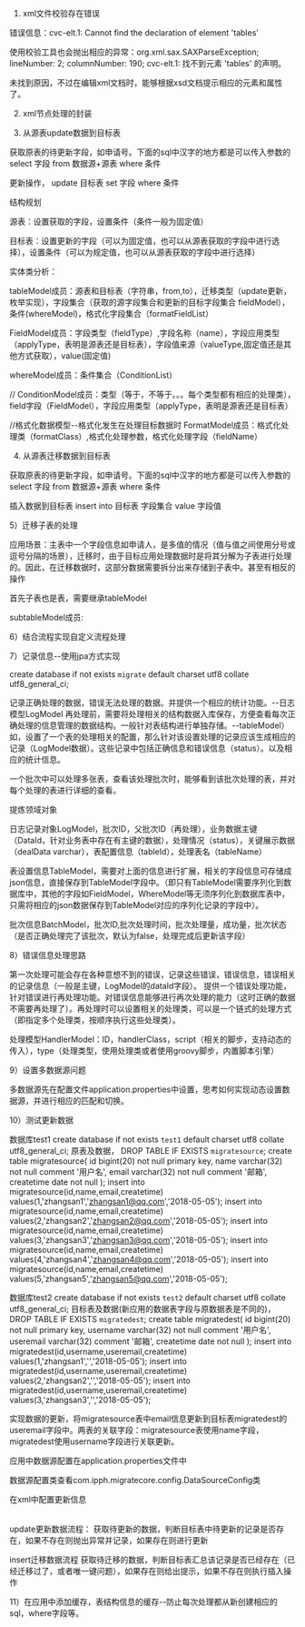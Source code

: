1) xml文件校验存在错误

错误信息：cvc-elt.1: Cannot find the declaration of element 'tables'

使用校验工具也会抛出相应的异常：org.xml.sax.SAXParseException; lineNumber: 2; columnNumber: 190; cvc-elt.1: 找不到元素 'tables' 的声明。

未找到原因，不过在编辑xml文档时，能够根据xsd文档提示相应的元素和属性了。

2) xml节点处理的封装

3) 从源表update数据到目标表

获取原表的待更新字段，如申请号。下面的sql中汉字的地方都是可以传入参数的
select 字段	from	数据源+源表  	where	条件

更新操作，
update 目标表 	set	字段	where 条件

结构规划

源表：设置获取的字段，设置条件（条件一般为固定值）

目标表：设置更新的字段（可以为固定值，也可以从源表获取的字段中进行选择），设置条件（可以为规定值，也可以从源表获取的字段中进行选择）

实体类分析：

tableModel成员：源表和目标表（字符串，from,to），迁移类型（update更新，枚举实现），字段集合（获取的源字段集合和更新的目标字段集合 fieldModel），条件(whereModel)，格式化字段集合（formatFieldList）

FieldModel成员：字段类型（fieldType）,字段名称（name），字段应用类型（applyType，表明是源表还是目标表），字段值来源（valueType,固定值还是其他方式获取），value(固定值)

whereModel成员：条件集合（ConditionList）

//<codition type="" applyType><field></field></condition>
ConditionModel成员：类型（等于，不等于。。。每个类型都有相应的处理类），field字段（FieldModel），字段应用类型（applyType，表明是源表还是目标表）

//格式化数据模型--格式化发生在处理目标数据时
FormatModel成员：格式化处理类（formatClass）,格式化处理参数，格式化处理字段（fieldName）

4) 从源表迁移数据到目标表

获取原表的待更新字段，如申请号。下面的sql中汉字的地方都是可以传入参数的
select 字段	from	数据源+源表  	where	条件

插入数据到目标表
insert into 目标表		字段集合	value	字段值

5）迁移子表的处理

应用场景：主表中一个字段信息如申请人，是多值的情况（值与值之间使用分号或逗号分隔的场景），迁移时，由于目标应用处理数据时是将其分解为子表进行处理的。因此，在迁移数据时，这部分数据需要拆分出来存储到子表中。甚至有相反的操作

首先子表也是表，需要继承tableModel

subtableModel成员:

6）结合流程实现自定义流程处理

7）记录信息--使用jpa方式实现

create database if not exists `migrate` default charset utf8 collate utf8_general_ci;

记录正确处理的数据，错误无法处理的数据。并提供一个相应的统计功能。--日志模型LogModel
再处理前，需要将处理相关的结构数据入库保存，方便查看每次正确处理的信息管理的数据结构。一般针对表结构进行单独存储。--tableModel）
如，设置了一个表的处理相关的配置，那么针对该设置处理的记录应该生成相应的记录（LogModel数据）。这些记录中包括正确信息和错误信息（status）。以及相应的统计信息。

一个批次中可以处理多张表，查看该处理批次时，能够看到该批次处理的表，并对每个处理的表进行详细的查看。

提炼领域对象

日志记录对象LogModel，批次ID，父批次ID（再处理），业务数据主键（DataId，针对业务表中存在有主键的数据），处理情况（status），关键展示数据（dealData varchar），表配置信息（tableId），处理表名（tableName）

表设置信息TableModel，需要对上面的信息进行扩展，相关的字段信息可存储成json信息，直接保存到TableModel字段中。（即只有TableModel需要序列化到数据库中，其他的字段如FieldModel，WhereModel等无须序列化到数据库表中，只需将相应的json数据保存到TableModel对应的序列化记录的字段中）。

批次信息BatchModel，批次ID,批次处理时间，批次处理量，成功量，批次状态（是否正确处理完了该批次，默认为false，处理完成后更新该字段）

8）错误信息处理思路

第一次处理可能会存在各种意想不到的错误，记录这些错误，错误信息，错误相关的记录信息（一般是主键，LogModel的dataId字段）。
提供一个错误处理功能，针对错误进行再处理功能。对错误信息能够进行再次处理的能力（这时正确的数据不需要再处理了）。再处理时可以设置相关的处理类，可以是一个链式的处理方式（即指定多个处理类，按顺序执行这些处理类）。

处理模型HandlerModel：ID，handlerClass，script（相关的脚步，支持动态的传入），type（处理类型，使用处理类或者使用groovy脚步，内置脚本引擎）

9）设置多数据源问题

多数据源先在配置文件application.properties中设置，思考如何实现动态设置数据源，并进行相应的匹配和切换。

10）测试更新数据

数据库test1
create database if not exists `test1` default charset utf8 collate utf8_general_ci;
原表及数据，
DROP TABLE IF EXISTS `migratesource`;
create table migratesource(
	id bigint(20) not null primary key,
	name varchar(32) not null comment '用户名',
	email varchar(32) not null comment '邮箱',
	createtime date not null
);
insert into migratesource(id,name,email,createtime) values(1,'zhangsan1','zhangsan1@qq.com','2018-05-05');
insert into migratesource(id,name,email,createtime) values(2,'zhangsan2','zhangsan2@qq.com','2018-05-05');
insert into migratesource(id,name,email,createtime) values(3,'zhangsan3','zhangsan3@qq.com','2018-05-05');
insert into migratesource(id,name,email,createtime) values(4,'zhangsan4','zhangsan4@qq.com','2018-05-05');
insert into migratesource(id,name,email,createtime) values(5,'zhangsan5','zhangsan5@qq.com','2018-05-05');

数据库test2
create database if not exists `test2` default charset utf8 collate utf8_general_ci;
目标表及数据(新应用的数据表字段与原数据表是不同的)，
DROP TABLE IF EXISTS `migratedest`;
create table migratedest(
	id bigint(20) not null primary key,
	username varchar(32) not null comment '用户名',
	useremail varchar(32) comment '邮箱',
	createtime date not null
);
insert into migratedest(id,username,useremail,createtime) values(1,'zhangsan1','','2018-05-05');
insert into migratedest(id,username,useremail,createtime) values(2,'zhangsan2','','2018-05-05');
insert into migratedest(id,username,useremail,createtime) values(3,'zhangsan3','','2018-05-05');

实现数据的更新，将migratesource表中email信息更新到目标表migratedest的useremail字段中。两表的关联字段：migratesource表使用name字段，migratedest使用username字段进行关联更新。

应用中数据源配置在application.properties文件中

数据源配置类查看com.ipph.migratecore.config.DataSourceConfig类

在xml中配置更新信息
<table type="UPDATE" to="migratedest" from="migratesource">
	<fields>
		<!-- 目标表要更新的字段 -->
		<field name="useremail" applyType="TARGET" valueType="FIELD" value="email"/>
		<!-- 源表要查询获取的字段数据 -->
		<field name="name" applyType="SOURCE"/>
		<field name="email" applyType="SOURCE"/>
	</fields>
	<where>
		<!-- 目标表更新数据的条件，migratesource表使用name字段，migratedest使用username字段进行关联更新  -->
		<condition type="EQUAL" applyType="TARGET">
			<field name="username" applyType="TARGET" valueType="FIELD" value="name"/>
		</condition>
		<!-- 源表获取待更新的数据集条件，这里设置id值<=3 -->
		<condition type="LE" applyType="SOURCE">
			<field name="id" applyType="SOURCE" valueType="FIXED" value="3" />
		</condition>
	</where>
</table>

update更新数据流程：
获取待更新的数据，判断目标表中待更新的记录是否存在，如果不存在则抛出异常并记录，如果存在则进行更新

insert迁移数据流程
获取待迁移的数据，判断目标表汇总该记录是否已经存在（已经迁移过了，或者唯一键问题），如果存在则给出提示，如果不存在则执行插入操作

11）在应用中添加缓存，表结构信息的缓存--防止每次处理都从新创建相应的sql，where字段等。
